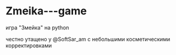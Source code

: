 # Zmeika---game
игра "Змейка" на python


честно утащено у @SoftSar_am
с небольшими косметическими корректировками
